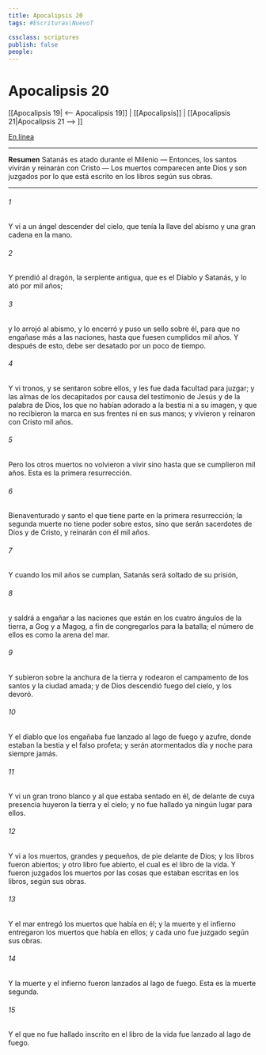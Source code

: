 ```yaml
---
title: Apocalipsis 20
tags: #Escrituras\NuevoT

cssclass: scriptures
publish: false
people:
---
```


# Apocalipsis 20
[[Apocalipsis 19| <-- Apocalipsis 19]] | [[Apocalipsis]] | [[Apocalipsis 21|Apocalipsis 21 --> ]]

[En línea](https://churchofjesuschrist.org/study/scriptures/nt/rev/20?lang=spa)

---
__Resumen__
Satanás es atado durante el Milenio — Entonces, los santos vivirán y reinarán con Cristo — Los muertos comparecen ante Dios y son juzgados por lo que está escrito en los libros según sus obras.

---
###### 1 
Y vi a un ángel descender del cielo, que tenía la llave del abismo y una gran cadena en la mano.

###### 2 
Y prendió al dragón, la serpiente antigua, que es el Diablo y Satanás, y lo ató por mil años;

###### 3 
y lo arrojó al abismo, y lo encerró y puso un sello sobre él, para que no engañase más a las naciones, hasta que fuesen cumplidos mil años. Y después de esto, debe ser desatado por un poco de tiempo.

###### 4 
Y vi tronos, y se sentaron sobre ellos, y les fue dada facultad para juzgar; y  las almas de los decapitados por causa del testimonio de Jesús y de la palabra de Dios, los que no habían adorado a la bestia ni a su imagen, y que no recibieron la marca en sus frentes ni en sus manos; y vivieron y reinaron con Cristo mil años.

###### 5 
Pero los otros muertos no volvieron a vivir sino hasta que se cumplieron mil años. Esta es la primera resurrección.

###### 6 
Bienaventurado y santo el que tiene parte en la primera resurrección; la segunda muerte no tiene poder sobre estos, sino que serán sacerdotes de Dios y de Cristo, y reinarán con él mil años.

###### 7 
Y cuando los mil años se cumplan, Satanás será soltado de su prisión,

###### 8 
y saldrá a engañar a las naciones que están en los cuatro ángulos de la tierra, a Gog y a Magog, a fin de congregarlos para la batalla; el número de ellos es como la arena del mar.

###### 9 
Y subieron sobre la anchura de la tierra y rodearon el campamento de los santos y la ciudad amada; y de Dios descendió fuego del cielo, y los devoró.

###### 10 
Y el diablo que los engañaba fue lanzado al lago de fuego y azufre, donde estaban la bestia y el falso profeta; y serán atormentados día y noche para siempre jamás.

###### 11 
Y vi un gran trono blanco y al que estaba sentado en él, de delante de cuya presencia huyeron la tierra y el cielo; y no fue hallado ya ningún lugar para ellos.

###### 12 
Y vi a los muertos, grandes y pequeños, de pie delante de Dios; y los libros fueron abiertos; y otro libro fue abierto, el cual es el libro de la vida. Y fueron juzgados los muertos por las cosas que estaban escritas en los libros, según sus obras.

###### 13 
Y el mar entregó los muertos que había en él; y la muerte y el infierno entregaron los muertos que había en ellos; y cada uno fue juzgado según sus obras.

###### 14 
Y la muerte y el infierno fueron lanzados al lago de fuego. Esta es la muerte segunda.

###### 15 
Y el que no fue hallado inscrito en el libro de la vida fue lanzado al lago de fuego.

